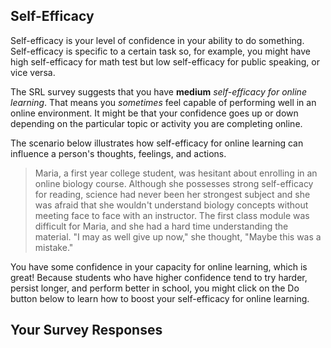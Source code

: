 ## Self-Efficacy

Self-efficacy is your level of confidence in your ability to do something. Self-efficacy is specific to a certain task so, for example, you might have high self-efficacy for math test but low self-efficacy for public speaking, or vice versa. 

The SRL survey suggests that you have **medium** *self-efficacy for online learning*. That means you *sometimes* feel capable of performing well in an online environment. It might be that your confidence goes up or down depending on the particular topic or activity you are completing online. 

The scenario below illustrates how self-efficacy for online learning can influence a person's thoughts, feelings, and actions.

> Maria, a first year college student, was hesitant about enrolling in an online biology course. Although she possesses strong self-efficacy for reading, science had never been her strongest subject and she was afraid that she wouldn't understand biology concepts without meeting face to face with an instructor. The first class module was difficult for Maria, and she had a hard time understanding the material. "I may as well give up now," she thought, "Maybe this was a mistake."

You have some confidence in your capacity for online learning, which is great! Because students who have higher confidence tend to try harder, persist longer, and perform better in school, you might click on the Do button below to learn how to boost your self-efficacy for online learning.

## Your Survey Responses
